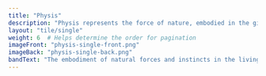 ```yaml
---
title: "Physis"
description: "Physis represents the force of nature, embodied in the gifts given to animals."
layout: "tile/single"
weight: 6  # Helps determine the order for pagination
imageFront: "physis-single-front.png"
imageBack: "physis-single-back.png"
bandText: "The embodiment of natural forces and instincts in the living world."
---
```


